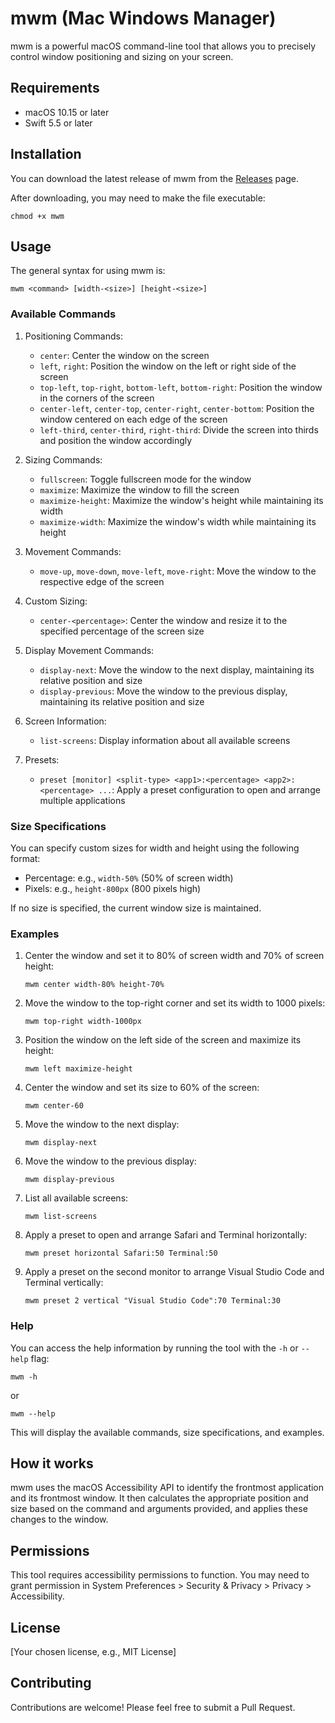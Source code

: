 # mwm (Mac Windows Manager)

mwm is a powerful macOS command-line tool that allows you to precisely control window positioning and sizing on your screen.

## Requirements

- macOS 10.15 or later
- Swift 5.5 or later

## Installation

You can download the latest release of mwm from the [Releases](https://github.com/johnlindquist/mac-windows-manager/releases) page.

After downloading, you may need to make the file executable:

```
chmod +x mwm
```

## Usage

The general syntax for using mwm is:

```
mwm <command> [width-<size>] [height-<size>]
```


### Available Commands

1. Positioning Commands:

   - `center`: Center the window on the screen
   - `left`, `right`: Position the window on the left or right side of the screen
   - `top-left`, `top-right`, `bottom-left`, `bottom-right`: Position the window in the corners of the screen
   - `center-left`, `center-top`, `center-right`, `center-bottom`: Position the window centered on each edge of the screen
   - `left-third`, `center-third`, `right-third`: Divide the screen into thirds and position the window accordingly

2. Sizing Commands:

   - `fullscreen`: Toggle fullscreen mode for the window
   - `maximize`: Maximize the window to fill the screen
   - `maximize-height`: Maximize the window's height while maintaining its width
   - `maximize-width`: Maximize the window's width while maintaining its height

3. Movement Commands:

   - `move-up`, `move-down`, `move-left`, `move-right`: Move the window to the respective edge of the screen

4. Custom Sizing:

   - `center-<percentage>`: Center the window and resize it to the specified percentage of the screen size

5. Display Movement Commands:
   - `display-next`: Move the window to the next display, maintaining its relative position and size
   - `display-previous`: Move the window to the previous display, maintaining its relative position and size

6. Screen Information:
   - `list-screens`: Display information about all available screens

7. Presets:
   - `preset [monitor] <split-type> <app1>:<percentage> <app2>:<percentage> ...`: Apply a preset configuration to open and arrange multiple applications

### Size Specifications

You can specify custom sizes for width and height using the following format:

- Percentage: e.g., `width-50%` (50% of screen width)
- Pixels: e.g., `height-800px` (800 pixels high)

If no size is specified, the current window size is maintained.

### Examples

1. Center the window and set it to 80% of screen width and 70% of screen height:

   ```
   mwm center width-80% height-70%
   ```

2. Move the window to the top-right corner and set its width to 1000 pixels:

   ```
   mwm top-right width-1000px
   ```

3. Position the window on the left side of the screen and maximize its height:

   ```
   mwm left maximize-height
   ```

4. Center the window and set its size to 60% of the screen:

   ```
   mwm center-60
   ```

5. Move the window to the next display:

   ```
   mwm display-next
   ```

6. Move the window to the previous display:

   ```
   mwm display-previous
   ```

7. List all available screens:

   ```
   mwm list-screens
   ```

8. Apply a preset to open and arrange Safari and Terminal horizontally:

   ```
   mwm preset horizontal Safari:50 Terminal:50
   ```

9. Apply a preset on the second monitor to arrange Visual Studio Code and Terminal vertically:

   ```
   mwm preset 2 vertical "Visual Studio Code":70 Terminal:30
   ```


### Help

You can access the help information by running the tool with the `-h` or `--help` flag:

```
mwm -h
```

or

```
mwm --help
```

This will display the available commands, size specifications, and examples.

## How it works

mwm uses the macOS Accessibility API to identify the frontmost application and its frontmost window. It then calculates the appropriate position and size based on the command and arguments provided, and applies these changes to the window.

## Permissions

This tool requires accessibility permissions to function. You may need to grant permission in System Preferences > Security & Privacy > Privacy > Accessibility.

## License

[Your chosen license, e.g., MIT License]

## Contributing

Contributions are welcome! Please feel free to submit a Pull Request.

